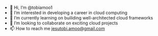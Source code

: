 - 👋 Hi, I’m @tobiamoo1
- 👀 I’m interested in developing a career in cloud computing
- 🌱 I’m currently learning on builiding well-architected cloud frameworks 
- 💞️ I’m looking to collaborate on exciting cloud projects
- 📫 How to reach me jesutobi.amoo@gmail.com

<!---
tobiamoo1/tobiamoo1 is a ✨ special ✨ repository because its `README.md` (this file) appears on your GitHub profile.
You can click the Preview link to take a look at your changes.
--->
